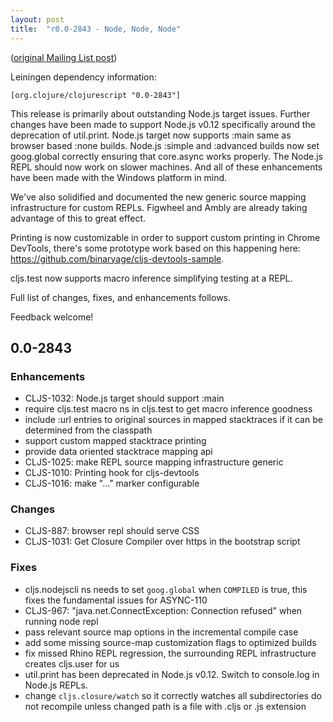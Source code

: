 ```yaml
---
layout: post
title:  "r0.0-2843 - Node, Node, Node"
---
```


([original Mailing List post](https://groups.google.com/d/msg/clojurescript/9ZrGYIhRzqM/-6GM31HTz7wJ))

Leiningen dependency information:

    [org.clojure/clojurescript "0.0-2843"]

This release is primarily about outstanding Node.js target
issues. Further changes have been made to support Node.js v0.12
specifically around the deprecation of util.print. Node.js target now
supports :main same as browser based :none builds. Node.js :simple and
:advanced builds now set goog.global correctly ensuring that
core.async works properly. The Node.js REPL should now work on slower
machines. And all of these enhancements have been made with the
Windows platform in mind.

We've also solidified and documented the new generic source mapping
infrastructure for custom REPLs. Figwheel and Ambly are already taking
advantage of this to great effect.

Printing is now customizable in order to support custom printing in
Chrome DevTools, there's some prototype work based on this happening
here: https://github.com/binaryage/cljs-devtools-sample.

cljs.test now supports macro inference simplifying testing at a REPL.

Full list of changes, fixes, and enhancements follows.

Feedback welcome!

## 0.0-2843

### Enhancements
* CLJS-1032: Node.js target should support :main
* require cljs.test macro ns in cljs.test to get macro inference goodness
* include :url entries to original sources in mapped stacktraces if it can be determined   from the classpath
* support custom mapped stacktrace printing
* provide data oriented stacktrace mapping api
* CLJS-1025: make REPL source mapping infrastructure generic
* CLJS-1010: Printing hook for cljs-devtools
* CLJS-1016: make "..." marker configurable

### Changes
* CLJS-887: browser repl should serve CSS
* CLJS-1031: Get Closure Compiler over https in the bootstrap script

### Fixes
* cljs.nodejscli ns needs to set `goog.global` when `COMPILED` is true, this fixes the fundamental issues for ASYNC-110
* CLJS-967: "java.net.ConnectException: Connection refused" when running node repl
* pass relevant source map options in the incremental compile case
* add some missing source-map customization flags to optimized builds
* fix missed Rhino REPL regression, the surrounding REPL infrastructure creates cljs.user for us
* util.print has been deprecated in Node.js v0.12. Switch to console.log in Node.js REPLs.
* change `cljs.closure/watch` so it correctly watches all subdirectories do not recompile unless changed path is a file with .cljs or .js extension
